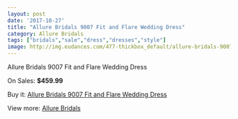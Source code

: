 ```yaml
---
layout: post
date: '2017-10-27'
title: "Allure Bridals 9007 Fit and Flare Wedding Dress"
category: Allure Bridals
tags: ["bridals","sale","dress","dresses","style"]
image: http://img.eudances.com/477-thickbox_default/allure-bridals-9007-fit-and-flare-wedding-dress.jpg
---
```

Allure Bridals 9007 Fit and Flare Wedding Dress

On Sales: **$459.99**
<a href="https://www.eudances.com/en/allure-bridals/149-allure-bridals-9007-fit-and-flare-wedding-dress.html"><amp-img layout="responsive" width="600" height="600" src="//img.eudances.com/477-thickbox_default/allure-bridals-9007-fit-and-flare-wedding-dress.jpg" alt="Allure Bridals 9007 Fit and Flare Wedding Dress 0" /></a>
<a href="https://www.eudances.com/en/allure-bridals/149-allure-bridals-9007-fit-and-flare-wedding-dress.html"><amp-img layout="responsive" width="600" height="600" src="//img.eudances.com/479-thickbox_default/allure-bridals-9007-fit-and-flare-wedding-dress.jpg" alt="Allure Bridals 9007 Fit and Flare Wedding Dress 1" /></a>
<a href="https://www.eudances.com/en/allure-bridals/149-allure-bridals-9007-fit-and-flare-wedding-dress.html"><amp-img layout="responsive" width="600" height="600" src="//img.eudances.com/478-thickbox_default/allure-bridals-9007-fit-and-flare-wedding-dress.jpg" alt="Allure Bridals 9007 Fit and Flare Wedding Dress 2" /></a>

Buy it: [Allure Bridals 9007 Fit and Flare Wedding Dress](https://www.eudances.com/en/allure-bridals/149-allure-bridals-9007-fit-and-flare-wedding-dress.html "Allure Bridals 9007 Fit and Flare Wedding Dress")

View more: [Allure Bridals](https://www.eudances.com/en/2-allure-bridals "Allure Bridals")